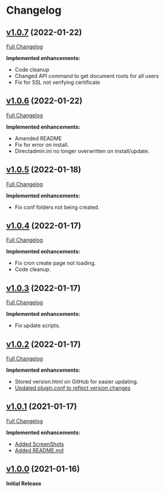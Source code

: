 # Changelog

## [v1.0.7](https://github.com/adrianb11/directadmin_rclone_backup/tree/v1.0.7) (2022-01-22)

[Full Changelog](https://github.com/adrianb11/directadmin_rclone_backup/compare/v1.0.6...v1.0.7)

**Implemented enhancements:**

- Code cleanup
- Changed API command to get document roots for all users
- Fix for SSL not verifying certificate

## [v1.0.6](https://github.com/adrianb11/directadmin_rclone_backup/tree/v1.0.6) (2022-01-22)

[Full Changelog](https://github.com/adrianb11/directadmin_rclone_backup/compare/v1.0.5...v1.0.6)

**Implemented enhancements:**

- Amended README
- Fix for error on install.
- Directadmin.ini no longer overwritten on install/update.

## [v1.0.5](https://github.com/adrianb11/directadmin_rclone_backup/tree/v1.0.5) (2022-01-18)

[Full Changelog](https://github.com/adrianb11/directadmin_rclone_backup/compare/v1.0.4...v1.0.5)

**Implemented enhancements:**

- Fix conf folders not being created.

## [v1.0.4](https://github.com/adrianb11/directadmin_rclone_backup/tree/v1.0.4) (2022-01-17)

[Full Changelog](https://github.com/adrianb11/directadmin_rclone_backup/compare/v1.0.3...v1.0.4)

**Implemented enhancements:**

- Fix cron create page not loading.
- Code cleanup.

## [v1.0.3](https://github.com/adrianb11/directadmin_rclone_backup/tree/v1.0.3) (2022-01-17)

[Full Changelog](https://github.com/adrianb11/directadmin_rclone_backup/compare/v1.0.2...v1.0.3)

**Implemented enhancements:**

- Fix update scripts.

## [v1.0.2](https://github.com/adrianb11/directadmin_rclone_backup/tree/v1.0.2) (2022-01-17)

[Full Changelog](https://github.com/adrianb11/directadmin_rclone_backup/compare/v1.0.1...v1.0.2)

**Implemented enhancements:**

- Stored version.html on GitHub for easier updating.
- [Updated plugin.conf to reflect version changes](https://github.com/adrianb11/directadmin_rclone_backup/tree/master/plugin.conf)

## [v1.0.1](https://github.com/adrianb11/directadmin_rclone_backup/tree/v1.0.1) (2021-01-17)

[Full Changelog](https://github.com/adrianb11/directadmin_rclone_backup/compare/v1.0.0...v1.0.1)

**Implemented enhancements:**

- [Added ScreenShots](https://github.com/adrianb11/directadmin_rclone_backup/tree/master/ScreenShots)
- [Added README.md](README.md)

## [v1.0.0](https://github.com/adrianb11/directadmin_rclone_backup/tree/v1.0.0) (2021-01-16)

**Initial Release**